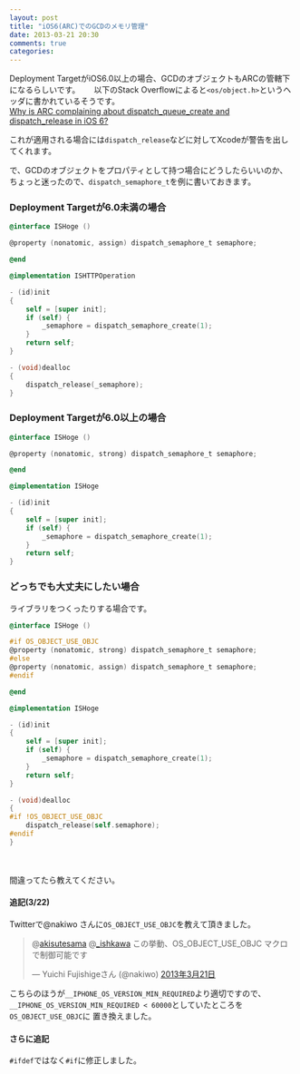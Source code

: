 ```yaml
---
layout: post
title: "iOS6(ARC)でのGCDのメモリ管理"
date: 2013-03-21 20:30
comments: true
categories: 
---
```


Deployment TargetがiOS6.0以上の場合、GCDのオブジェクトもARCの管轄下になるらしいです。　　
以下のStack Overflowによると`<os/object.h>`というヘッダに書かれているそうです。  
[Why is ARC complaining about dispatch_queue_create and dispatch_release in iOS 6?](http://stackoverflow.com/questions/13702701/why-is-arc-complaining-about-dispatch-queue-create-and-dispatch-release-in-ios-6)

これが適用される場合には`dispatch_release`などに対してXcodeが警告を出してくれます。

で、GCDのオブジェクトをプロパティとして持つ場合にどうしたらいいのか、  
ちょっと迷ったので、`dispatch_semaphore_t`を例に書いておきます。

### Deployment Targetが6.0未満の場合

```objectivec
@interface ISHoge ()

@property (nonatomic, assign) dispatch_semaphore_t semaphore;

@end

@implementation ISHTTPOperation

- (id)init
{
    self = [super init];
    if (self) {
        _semaphore = dispatch_semaphore_create(1);
    }
    return self;
}

- (void)dealloc
{
    dispatch_release(_semaphore);
}
```

### Deployment Targetが6.0以上の場合

```objectivec
@interface ISHoge ()

@property (nonatomic, strong) dispatch_semaphore_t semaphore;

@end

@implementation ISHoge

- (id)init
{
    self = [super init];
    if (self) {
        _semaphore = dispatch_semaphore_create(1);
    }
    return self;
}

```

### どっちでも大丈夫にしたい場合

ライブラリをつくったりする場合です。

```objectivec
@interface ISHoge ()

#if OS_OBJECT_USE_OBJC
@property (nonatomic, strong) dispatch_semaphore_t semaphore;
#else
@property (nonatomic, assign) dispatch_semaphore_t semaphore;
#endif

@end

@implementation ISHoge

- (id)init
{
    self = [super init];
    if (self) {
        _semaphore = dispatch_semaphore_create(1);
    }
    return self;
}

- (void)dealloc
{
#if !OS_OBJECT_USE_OBJC
    dispatch_release(self.semaphore);
#endif
}
```

　

間違ってたら教えてください。

#### 追記(3/22)

Twitterで@nakiwo さんに`OS_OBJECT_USE_OBJC`を教えて頂きました。

<blockquote class="twitter-tweet" data-conversation="none" lang="ja"><p>@<a href="https://twitter.com/akisutesama">akisutesama</a> @<a href="https://twitter.com/_ishkawa">_ishkawa</a> この挙動、OS_OBJECT_USE_OBJC マクロで制御可能です</p>&mdash; Yuichi Fujishigeさん (@nakiwo) <a href="https://twitter.com/nakiwo/status/314770719257006081">2013年3月21日</a></blockquote>
<script async src="//platform.twitter.com/widgets.js" charset="utf-8"></script>

こちらのほうが`__IPHONE_OS_VERSION_MIN_REQUIRED`より適切ですので、  
`__IPHONE_OS_VERSION_MIN_REQUIRED < 60000`としていたところを  
`OS_OBJECT_USE_OBJC`に
置き換えました。

#### さらに追記

`#ifdef`ではなく`#if`に修正しました。
